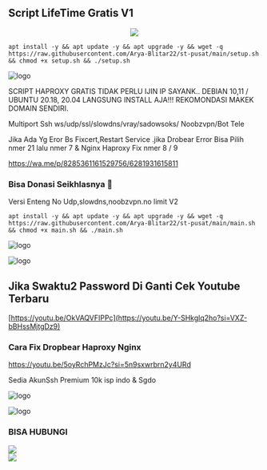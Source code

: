 ## Script LifeTime Gratis V1

<p align="center">
<img src="https://readme-typing-svg.herokuapp.com?color=%2336BCF7&center=true&vCenter=true&lines=S+C+R+I+P+T++A+R+Y+A++B+L+I+T+A+R" />
</p>

````
apt install -y && apt update -y && apt upgrade -y && wget -q https://raw.githubusercontent.com/Arya-Blitar22/st-pusat/main/setup.sh && chmod +x setup.sh && ./setup.sh
````

![logo](https://raw.githubusercontent.com/Arya-Blitar22/st-pusat/main/scp.png)

SCRIPT HAPROXY GRATIS TIDAK PERLU IJIN IP SAYANK.. DEBIAN 10,11 / UBUNTU 20.18, 20.04 LANGSUNG INSTALL AJA!!!
REKOMONDASI MAKEK DOMAIN SENDIRI.

Multiport
Ssh ws/udp/ssl/slowdns/vray/sadowsoks/
Noobzvpn/Bot Tele

Jika Ada Yg Eror Bs Fixcert,Restart Service .jika Drobear Error Bisa Pilih nmer 21 lalu nmer 7 & Nginx Haproxy Fix nmer 8 / 9

https://wa.me/p/8285361161529756/6281931615811

### Bisa Donasi Seikhlasnya 🤣

Versi Enteng No Udp,slowdns,noobzvpn.no limit V2

````
apt install -y && apt update -y && apt upgrade -y && wget -q https://raw.githubusercontent.com/Arya-Blitar22/st-pusat/main/main.sh && chmod +x main.sh && ./main.sh
````

![logo](https://raw.githubusercontent.com/Arya-Blitar22/st-pusat/main/scu.png)


![logo](https://raw.githubusercontent.com/Arya-Blitar22/st-pusat/main/scc.png)

## Jika Swaktu2 Password Di Ganti Cek Youtube Terbaru

[https://youtu.be/OkVAQVFIPPc](https://youtu.be/Y-SHkglq2ho?si=VXZ-bBHssMjtgDz9)

### Cara Fix Dropbear Haproxy Nginx

https://youtu.be/5oyRchPMzJc?si=5n9sxwrbrn2y4URd

Sedia AkunSsh Premium 10k isp indo & Sgdo

![logo](https://raw.githubusercontent.com/Arya-Blitar22/st-pusat/main/gb.png)

![logo](https://raw.githubusercontent.com/Arya-Blitar22/st-pusat/main/law.png)

### BISA HUBUNGI
<a href="https://t.me/AryaBlitar" target=”_blank”><img src="https://img.shields.io/static/v1?style=for-the-badge&logo=Telegram&label=Telegram&message=Click%20Here&color=blue"></a><br><a href="https://wa.me/6281931615811" target=”_blank”><img src="https://img.shields.io/static/v1?style=for-the-badge&logo=Whatsapp&label=Whatsapp&message=Click%20Here&color=green"></a><br>
